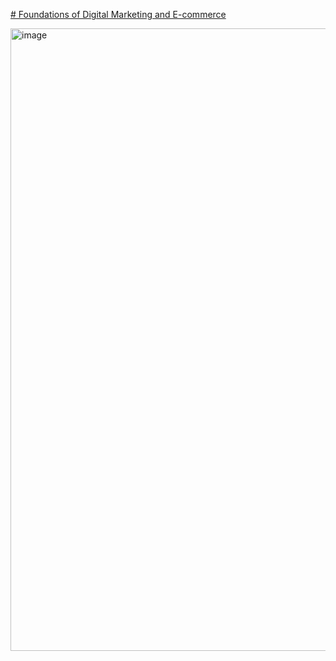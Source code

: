 [# Foundations of Digital Marketing and E-commerce](https://coursera.org/verify/NSSXMHXHT3DD)

<img width="996" alt="image" src="https://github.com/HeliosLz/Certificate/assets/131566676/11ccfa2f-68cc-4e63-ba4b-ca460fa3e737">

